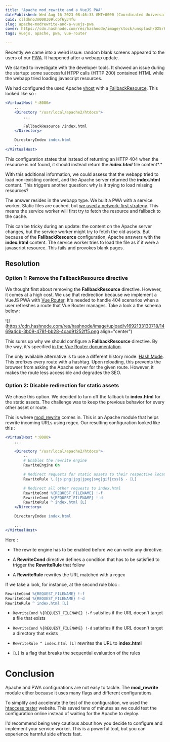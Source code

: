 ```yaml
---
title: "Apache mod_rewrite and a VueJS PWA"
datePublished: Wed Aug 16 2023 08:46:33 GMT+0000 (Coordinated Universal Time)
cuid: clldhno3m000309lcbf6y34fu
slug: apache-modrewrite-and-a-vuejs-pwa
cover: https://cdn.hashnode.com/res/hashnode/image/stock/unsplash/DX5r6BNoWVE/upload/a770362fc141382cc09526f7fccf8d27.jpeg
tags: vuejs, apache, pwa, vue-router

---
```


Recently we came into a weird issue: random blank screens appeared to the users of our [PWA](https://developer.mozilla.org/en-US/docs/Web/Progressive_web_apps). It happened after a webapp update.

We started to investigate with the developer tools. It showed an issue during the startup: some successful HTPP calls (HTTP 200) contained HTML while the webapp tried loading javascript resources.

We had configured the used Apache [vhost](https://httpd.apache.org/docs/2.2/en/vhosts/examples.html) with a [FallbackResource](https://httpd.apache.org/docs/trunk/en/mod/mod_dir.html#fallbackresource). This looked like so :

```apache
<VirtualHost *:8080>
    ...
    <Directory "/usr/local/apache2/htdocs">
        ...

        FallbackResource /index.html
    </Directory>

    DirectoryIndex index.html
    ...
</VirtualHost>
```

This configuration states that instead of returning an HTTP 404 when the resource is not found, it should instead return the ***index.html*** file content\*.\*

With this additional information, we could assess that the webapp tried to load non-existing content, and the Apache server returned the **index.html** content. This triggers another question: why is it trying to load missing resources?

The answer resides in the webapp type. We built a PWA with a service worker. Static files are cached, but [we used a network-first strategy](https://developer.chrome.com/docs/workbox/modules/workbox-strategies/#network-first-network-falling-back-to-cache). This means the service worker will first try to fetch the resource and fallback to the cache.

This can be tricky during an update: the content on the Apache server changes, but the service worker might try to fetch the old assets. But because of the **FallbackResource** configuration, Apache answers with the **index.html** content. The service worker tries to load the file as if it were a javascript resource. This fails and provokes blank pages.

## Resolution

### Option 1: Remove the FallbackResource directive

We thought first about removing the **FallbackResource** directive. However, it comes at a high cost. We use that redirection because we implement a VueJS PWA with [Vue Router](https://router.vuejs.org/). It's needed to handle 404 scenarios when a user refreshes a route that Vue Router manages. Take a look a the schema below :

![](https://cdn.hashnode.com/res/hashnode/image/upload/v1692133130718/1469a4cb-3b09-478f-bb28-4cad91252ff5.png align="center")

This sums up why we should configure a **FallbackResource** directive. By the way, it's specified [in the Vue Router documentation](https://router.vuejs.org/guide/essentials/history-mode.html#Apache).

The only available alternative is to use a different history mode: [Hash Mode](https://router.vuejs.org/guide/essentials/history-mode.html#Hash-Mode). This prefixes every route with a hashtag. Upon reloading, this prevents the browser from asking the Apache server for the given route. However, it makes the route less accessible and degrades the SEO.

### Option 2: Disable redirection for static assets

We chose this option. We decided to turn off the fallback to **index.html** for the static assets. The challenge was to keep the previous behavior for every other asset or route.

This is where [mod\_rewrite](https://httpd.apache.org/docs/2.4/fr/mod/mod_rewrite.html) comes in. This is an Apache module that helps rewrite incoming URLs using regex. Our resulting configuration looked like this :

```apache
<VirtualHost *:8080>
    ...

    <Directory "/usr/local/apache2/htdocs">
        ..
        # Enables the rewrite engine
        RewriteEngine On

        # Redirect requests for static assets to their respective locations
        RewriteRule \.(js|png|jpg|jpeg|svg|gif|css)$ - [L]

        # Redirect all other requests to index.html
        RewriteCond %{REQUEST_FILENAME} !-f
        RewriteCond %{REQUEST_FILENAME} !-d
        RewriteRule ^ index.html [L]
    </Directory>

    DirectoryIndex index.html

    ...
</VirtualHost>
```

Here :

* The rewrite engine has to be enabled before we can write any directive.
    
* A **RewriteCond** directive defines a condition that has to be satisfied to trigger the **RewriteRule** that follow
    
* A **RewriteRule** rewrites the URL matched with a regex
    

If we take a look, for instance, at the second rule bloc :

```apache
RewriteCond %{REQUEST_FILENAME} !-f
RewriteCond %{REQUEST_FILENAME} !-d
RewriteRule ^ index.html [L]
```

* `RewriteCond %{REQUEST_FILENAME} !-f` satisfies if the URL doesn't target a file that exists
    
* `RewriteCond %{REQUEST_FILENAME} !-d` satisfies if the URL doesn't target a directory that exists
    
* `RewriteRule ^ index.html [L]` rewrites the URL to **index.html**
    
* `[L]` is a flag that breaks the sequential evaluation of the rules
    

# Conclusion

Apache and PWA configurations are not easy to tackle. The **mod\_rewrite** module either because it uses many flags and different configurations.

To simplify and accelerate the test of the configuration, we used the [htaccess tester](https://htaccess.madewithlove.com/) website. This saved tens of minutes as we could test the configuration online instead of waiting for the Apache to deploy.

I'd recommend being very cautious about how you decide to configure and implement your service worker. This is a powerful tool, but you can experience harmful side effects fast.